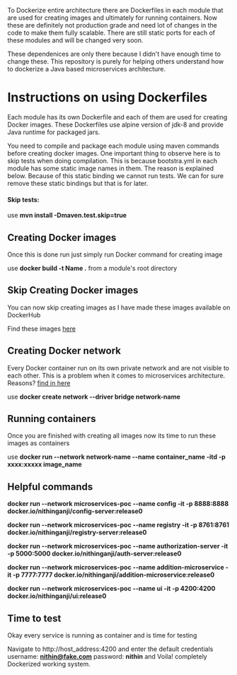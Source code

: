 To Dockerize entire architecture there are Dockerfiles in each module that are used for creating images and ultimately for running containers. Now these are definitely not production grade and need lot of changes in the code to make them fully scalable. There are still static ports for each of these modules and will be changed very soon. 

These dependenices are only there because I didn't have enough time to change these. This repository is purely for helping others understand how to dockerize a Java based microservices architecture.

# Instructions on using Dockerfiles

Each module has its own Dockerfile and each of them are used for creating Docker images. These Dockerfiles use alpine version of jdk-8 and provide Java runtime for packaged jars.

You need to compile and package each module using maven commands before creating docker images. One important thing to observe here is to skip tests when doing compilation. This is because bootstra.yml in each module has some static image names in them. The reason is explained below. Because of this static binding we cannot run tests. We can for sure remove these static bindings but that is for later. 

#### Skip tests: 

use **mvn install -Dmaven.test.skip=true**

## Creating Docker images

Once this is done run just simply run Docker command for creating image

use **docker build -t Name .** from a module's root directory

## Skip Creating Docker images

You can now skip creating images as I have made these images available on DockerHub

Find these images [here](https://hub.docker.com/u/nithinganji)

## Creating Docker network

Every Docker container run on its own private network and are not visible to each other. This is a problem when it comes to microservices architecture. Reasons? [find in here](https://www.nginx.com/blog/service-discovery-in-a-microservices-architecture/)

use **docker create network --driver bridge network-name**

## Running containers

Once you are finished with creating all images now its time to run these images as containers

use **docker run --network network-name --name container_name -itd -p xxxx:xxxxx image_name**

## Helpful commands

**docker run --network microservices-poc --name config -it -p 8888:8888 docker.io/nithinganji/config-server:release0**
 
**docker run --network microservices-poc --name registry -it -p 8761:8761 docker.io/nithinganji/registry-server:release0**
  
**docker run --network microservices-poc --name authorization-server -it -p 5000:5000 docker.io/nithinganji/auth-server:release0**
   
**docker run --network microservices-poc --name addition-microservice -it -p 7777:7777 docker.io/nithinganji/addition-microservice:release0**

**docker run --network microservices-poc --name ui -it -p 4200:4200 docker.io/nithinganji/ui:release0**

## Time to test

Okay every service is running as container and is time for testing 

Navigate to http://host_address:4200 and enter the default credentials username: **nithin@fake.com** password: **nithin** and Voila! completely Dockerized working system.

